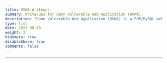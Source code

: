 ```yaml
---
title: DVWA Writeups
summary: Write-ups for Damn Vulnerable Web Application (DVWA).
description: "Damn Vulnerable Web Application (DVWA) is a PHP/MySQL web application that is damn vulnerable. Its main goal is to be an aid for security professionals to test their skills and tools in a legal environment, help web developers better understand the processes of securing web applications and to aid both students & teachers to learn about web application security in a controlled class room environment."
type: list
date: 2022-08-18
weight: 3
hidemeta: true
disableShare: true
comments: false
---
```


---
